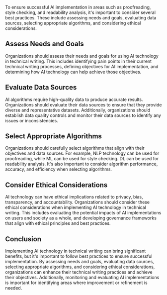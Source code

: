 

To ensure successful AI implementation in areas such as proofreading, style checking, and readability analysis, it's important to consider several best practices. These include assessing needs and goals, evaluating data sources, selecting appropriate algorithms, and considering ethical considerations.

Assess Needs and Goals
----------------------

Organizations should assess their needs and goals for using AI technology in technical writing. This includes identifying pain points in their current technical writing processes, defining objectives for AI implementation, and determining how AI technology can help achieve those objectives.

Evaluate Data Sources
---------------------

AI algorithms require high-quality data to produce accurate results. Organizations should evaluate their data sources to ensure that they provide diverse and representative datasets. Additionally, organizations should establish data quality controls and monitor their data sources to identify any issues or inconsistencies.

Select Appropriate Algorithms
-----------------------------

Organizations should carefully select algorithms that align with their objectives and data sources. For example, NLP technology can be used for proofreading, while ML can be used for style checking. DL can be used for readability analysis. It's also important to consider algorithm performance, accuracy, and efficiency when selecting algorithms.

Consider Ethical Considerations
-------------------------------

AI technology can have ethical implications related to privacy, bias, transparency, and accountability. Organizations should consider these ethical considerations when implementing AI technology in technical writing. This includes evaluating the potential impacts of AI implementations on users and society as a whole, and developing governance frameworks that align with ethical principles and best practices.

Conclusion
----------

Implementing AI technology in technical writing can bring significant benefits, but it's important to follow best practices to ensure successful implementation. By assessing needs and goals, evaluating data sources, selecting appropriate algorithms, and considering ethical considerations, organizations can enhance their technical writing practices and achieve their objectives. Additionally, monitoring and evaluating AI implementations is important for identifying areas where improvement or refinement is needed.
